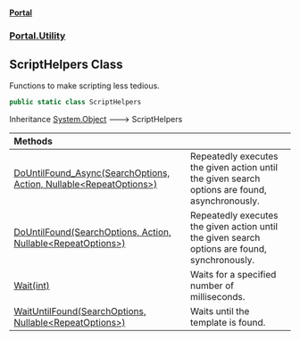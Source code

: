 #### [Portal](index.md 'index')
### [Portal.Utility](Portal.Utility.md 'Portal.Utility')

## ScriptHelpers Class

Functions to make scripting less tedious.

```csharp
public static class ScriptHelpers
```

Inheritance [System.Object](https://docs.microsoft.com/en-us/dotnet/api/System.Object 'System.Object') &#129106; ScriptHelpers

| Methods | |
| :--- | :--- |
| [DoUntilFound_Async(SearchOptions, Action, Nullable&lt;RepeatOptions&gt;)](Portal.Utility.ScriptHelpers.DoUntilFound_Async(Portal.ImageDetection.SearchOptions,System.Action,System.Nullable_Portal.ImageDetection.RepeatOptions_).md 'Portal.Utility.ScriptHelpers.DoUntilFound_Async(Portal.ImageDetection.SearchOptions, System.Action, System.Nullable<Portal.ImageDetection.RepeatOptions>)') | Repeatedly executes the given action until the given search options are found, asynchronously. |
| [DoUntilFound(SearchOptions, Action, Nullable&lt;RepeatOptions&gt;)](Portal.Utility.ScriptHelpers.DoUntilFound(Portal.ImageDetection.SearchOptions,System.Action,System.Nullable_Portal.ImageDetection.RepeatOptions_).md 'Portal.Utility.ScriptHelpers.DoUntilFound(Portal.ImageDetection.SearchOptions, System.Action, System.Nullable<Portal.ImageDetection.RepeatOptions>)') | Repeatedly executes the given action until the given search options are found, synchronously. |
| [Wait(int)](Portal.Utility.ScriptHelpers.Wait(int).md 'Portal.Utility.ScriptHelpers.Wait(int)') | Waits for a specified number of milliseconds. |
| [WaitUntilFound(SearchOptions, Nullable&lt;RepeatOptions&gt;)](Portal.Utility.ScriptHelpers.WaitUntilFound(Portal.ImageDetection.SearchOptions,System.Nullable_Portal.ImageDetection.RepeatOptions_).md 'Portal.Utility.ScriptHelpers.WaitUntilFound(Portal.ImageDetection.SearchOptions, System.Nullable<Portal.ImageDetection.RepeatOptions>)') | Waits until the template is found. |
